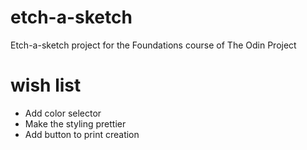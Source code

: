 # etch-a-sketch
Etch-a-sketch project for the Foundations course of The Odin Project

# wish list
* Add color selector
* Make the styling prettier
* Add button to print creation